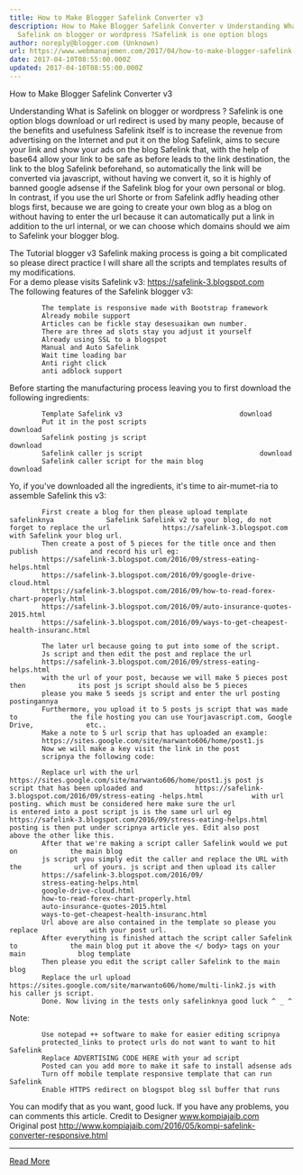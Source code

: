 ```yaml
---
title: How to Make Blogger Safelink Converter v3
description: How to Make Blogger Safelink Converter v Understanding What is
  Safelink on blogger or wordpress ?Safelink is one option blogs
author: noreply@blogger.com (Unknown)
url: https://www.webmanajemen.com/2017/04/how-to-make-blogger-safelink-converter.html
date: 2017-04-10T08:55:00.000Z
updated: 2017-04-10T08:55:00.000Z
---
```


How to Make Blogger Safelink Converter v3 
    

Understanding What is Safelink on blogger or wordpress ?
Safelink is one option blogs download or url redirect is used by many people, because of the benefits and usefulness Safelink itself is to increase the revenue from advertising on the Internet and put it on the blog Safelink, aims to secure your link and show your ads on the blog Safelink that, with the help of base64 allow your link to be safe as before leads to the link destination, the link to the blog Safelink beforehand, so automatically the link will be converted via javascript, without having we convert it, so it is highly of banned google adsense if the Safelink blog for your own personal or blog. 
In contrast, if you use the url Shorte or from Safelink adfly heading other blogs first, because we are going to create your own blog as a blog on without having to enter the url because it can automatically put a link in addition to the url internal, or we can choose which domains should we aim to Safelink your blogger blog. 

The Tutorial blogger v3 Safelink making process is going a bit complicated         so please direct practice I will share all the scripts and templates         results of my modifications.     
For a demo please visits Safelink v3: https://safelink-3.blogspot.com            
The following features of the Safelink blogger v3:     

            The template is responsive made with Bootstrap framework         
            Already mobile support         
            Articles can be fickle stay desesuaikan own number.         
            There are three ad slots stay you adjust it yourself         
            Already using SSL to a blogspot         
            Manual and Auto Safelink         
            Wait time loading bar         
            Anti right click         
            anti adblock support         
Before starting the manufacturing process leaving you to first download         the following ingredients:     

            Template Safelink v3                             download                    
            Put it in the post scripts                             download                    
            Safelink posting js script                             download                    
            Safelink caller js script                             download                    
            Safelink caller script for the main blog                             download                    
Yo, if you've downloaded all the ingredients, it's time to         air-mumet-ria to assemble Safelink this v3:     

            First create a blog for then please upload template safelinknya             Safelink Safelink v2 to your blog, do not forget to replace the url             https://safelink-3.blogspot.com with Safelink your blog url.         
            Then create a post of 5 pieces for the title once and then publish             and record his url eg:             
            https://safelink-3.blogspot.com/2016/09/stress-eating-helps.html             
            https://safelink-3.blogspot.com/2016/09/google-drive-cloud.html             
            https://safelink-3.blogspot.com/2016/09/how-to-read-forex-chart-properly.html             
            https://safelink-3.blogspot.com/2016/09/auto-insurance-quotes-2015.html             
            https://safelink-3.blogspot.com/2016/09/ways-to-get-cheapest-health-insuranc.html         

            The later url because going to put into some of the script.         
            Js script and then edit the post and replace the url             
            https://safelink-3.blogspot.com/2016/09/stress-eating-helps.html
            with the url of your post, because we will make 5 pieces post then             its post js script should also be 5 pieces             
            please you make 5 seeds js script and enter the url posting             postingannya         
            Furthermore, you upload it to 5 posts js script that was made to             the file hosting you can use Yourjavascript.com, Google Drive,             etc..         
            Make a note to 5 url scrip that has uploaded an example:             
            https://sites.google.com/site/marwanto606/home/post1.js         
            Now we will make a key visit the link in the post             
            scripnya the following code:         

            Replace url with the url             https://sites.google.com/site/marwanto606/home/post1.js post js             script that has been uploaded and             https://safelink-3.blogspot.com/2016/09/stress-eating -helps.html            with url posting. which must be considered here make sure the url             is entered into a post script js is the same url url eg             https://safelink-3.blogspot.com/2016/09/stress-eating-helps.html            posting is then put under scripnya article yes. Edit also post             above the other like this.         
            After that we're making a script caller Safelink would we put on             the main blog             
            js script you simply edit the caller and replace the URL with the             url of yours. js script and then upload its caller             
            https://safelink-3.blogspot.com/2016/09/            
            stress-eating-helps.html             
            google-drive-cloud.html             
            how-to-read-forex-chart-properly.html             
            auto-insurance-quotes-2015.html             
            ways-to-get-cheapest-health-insuranc.html         
            Url above are also contained in the template so please you replace             with your post url.         
            After everything is finished attach the script caller Safelink to             the main blog put it above the </ body> tags on your main             blog template         
            Then please you edit the script caller Safelink to the main blog         
            Replace the url upload             https://sites.google.com/site/marwanto606/home/multi-link2.js with             his caller js script.         
            Done. Now living in the tests only safelinknya good luck ^ _ ^         
Note:     

            Use notepad ++ software to make for easier editing scripnya         
            protected_links to protect urls do not want to want to hit Safelink         
            Replace ADVERTISING CODE HERE with your ad script         
            Posted can you add more to make it safe to install adsense ads         
            Turn off mobile template responsive template that can run Safelink         
            Enable HTTPS redirect on blogspot blog ssl buffer that runs
You can modify that as you want, good luck. If you have any problems, you can comments this article.
Credit to Designer                     www.kompiajaib.com            
Original post                     http://www.kompiajaib.com/2016/05/kompi-safelink-converter-responsive.html<hr/> <a href="https://www.webmanajemen.com/2017/04/how-to-make-blogger-safelink-converter.html" rel="follow" class="button" id="read-more">Read More</a>